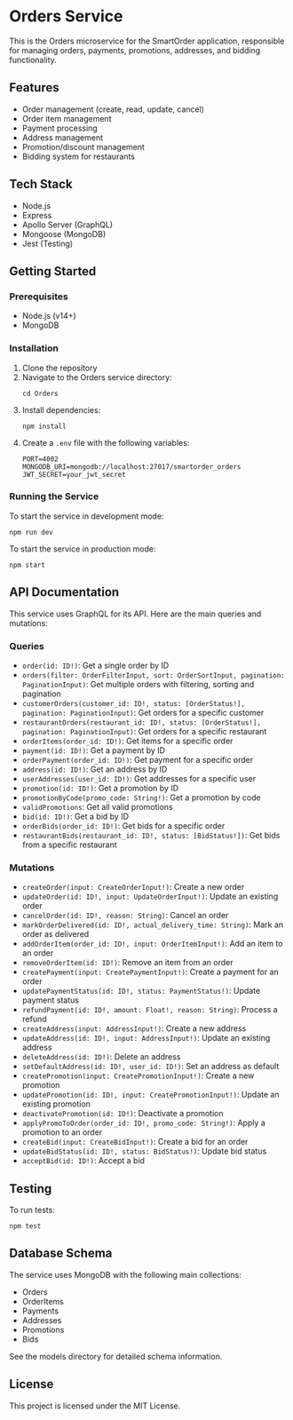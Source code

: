 # Orders Service

This is the Orders microservice for the SmartOrder application, responsible for managing orders, payments, promotions, addresses, and bidding functionality.

## Features

- Order management (create, read, update, cancel)
- Order item management
- Payment processing
- Address management
- Promotion/discount management
- Bidding system for restaurants

## Tech Stack

- Node.js
- Express
- Apollo Server (GraphQL)
- Mongoose (MongoDB)
- Jest (Testing)

## Getting Started

### Prerequisites

- Node.js (v14+)
- MongoDB

### Installation

1. Clone the repository
2. Navigate to the Orders service directory:
   ```
   cd Orders
   ```
3. Install dependencies:
   ```
   npm install
   ```
4. Create a `.env` file with the following variables:
   ```
   PORT=4002
   MONGODB_URI=mongodb://localhost:27017/smartorder_orders
   JWT_SECRET=your_jwt_secret
   ```

### Running the Service

To start the service in development mode:

```
npm run dev
```

To start the service in production mode:

```
npm start
```

## API Documentation

This service uses GraphQL for its API. Here are the main queries and mutations:

### Queries

- `order(id: ID!)`: Get a single order by ID
- `orders(filter: OrderFilterInput, sort: OrderSortInput, pagination: PaginationInput)`: Get multiple orders with filtering, sorting and pagination
- `customerOrders(customer_id: ID!, status: [OrderStatus!], pagination: PaginationInput)`: Get orders for a specific customer
- `restaurantOrders(restaurant_id: ID!, status: [OrderStatus!], pagination: PaginationInput)`: Get orders for a specific restaurant
- `orderItems(order_id: ID!)`: Get items for a specific order
- `payment(id: ID!)`: Get a payment by ID
- `orderPayment(order_id: ID!)`: Get payment for a specific order
- `address(id: ID!)`: Get an address by ID
- `userAddresses(user_id: ID!)`: Get addresses for a specific user
- `promotion(id: ID!)`: Get a promotion by ID
- `promotionByCode(promo_code: String!)`: Get a promotion by code
- `validPromotions`: Get all valid promotions
- `bid(id: ID!)`: Get a bid by ID
- `orderBids(order_id: ID!)`: Get bids for a specific order
- `restaurantBids(restaurant_id: ID!, status: [BidStatus!])`: Get bids from a specific restaurant

### Mutations

- `createOrder(input: CreateOrderInput!)`: Create a new order
- `updateOrder(id: ID!, input: UpdateOrderInput!)`: Update an existing order
- `cancelOrder(id: ID!, reason: String)`: Cancel an order
- `markOrderDelivered(id: ID!, actual_delivery_time: String)`: Mark an order as delivered
- `addOrderItem(order_id: ID!, input: OrderItemInput!)`: Add an item to an order
- `removeOrderItem(id: ID!)`: Remove an item from an order
- `createPayment(input: CreatePaymentInput!)`: Create a payment for an order
- `updatePaymentStatus(id: ID!, status: PaymentStatus!)`: Update payment status
- `refundPayment(id: ID!, amount: Float!, reason: String)`: Process a refund
- `createAddress(input: AddressInput!)`: Create a new address
- `updateAddress(id: ID!, input: AddressInput!)`: Update an existing address
- `deleteAddress(id: ID!)`: Delete an address
- `setDefaultAddress(id: ID!, user_id: ID!)`: Set an address as default
- `createPromotion(input: CreatePromotionInput!)`: Create a new promotion
- `updatePromotion(id: ID!, input: CreatePromotionInput!)`: Update an existing promotion
- `deactivatePromotion(id: ID!)`: Deactivate a promotion
- `applyPromoToOrder(order_id: ID!, promo_code: String!)`: Apply a promotion to an order
- `createBid(input: CreateBidInput!)`: Create a bid for an order
- `updateBidStatus(id: ID!, status: BidStatus!)`: Update bid status
- `acceptBid(id: ID!)`: Accept a bid

## Testing

To run tests:

```
npm test
```

## Database Schema

The service uses MongoDB with the following main collections:

- Orders
- OrderItems
- Payments
- Addresses
- Promotions
- Bids

See the models directory for detailed schema information.

## License

This project is licensed under the MIT License. 
